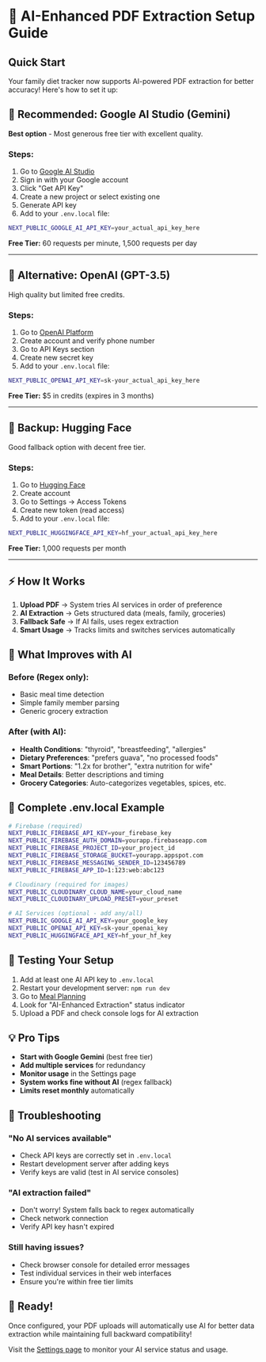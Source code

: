 # 🤖 AI-Enhanced PDF Extraction Setup Guide

## Quick Start

Your family diet tracker now supports AI-powered PDF extraction for better accuracy! Here's how to set it up:

## 🌟 Recommended: Google AI Studio (Gemini)

**Best option** - Most generous free tier with excellent quality.

### Steps:
1. Go to [Google AI Studio](https://aistudio.google.com/)
2. Sign in with your Google account
3. Click "Get API Key" 
4. Create a new project or select existing one
5. Generate API key
6. Add to your `.env.local` file:
```bash
NEXT_PUBLIC_GOOGLE_AI_API_KEY=your_actual_api_key_here
```

**Free Tier:** 60 requests per minute, 1,500 requests per day

---

## 🤖 Alternative: OpenAI (GPT-3.5)

High quality but limited free credits.

### Steps:
1. Go to [OpenAI Platform](https://platform.openai.com/)
2. Create account and verify phone number
3. Go to API Keys section
4. Create new secret key
5. Add to your `.env.local` file:
```bash
NEXT_PUBLIC_OPENAI_API_KEY=sk-your_actual_api_key_here
```

**Free Tier:** $5 in credits (expires in 3 months)

---

## 🤗 Backup: Hugging Face

Good fallback option with decent free tier.

### Steps:
1. Go to [Hugging Face](https://huggingface.co/)
2. Create account
3. Go to Settings → Access Tokens
4. Create new token (read access)
5. Add to your `.env.local` file:
```bash
NEXT_PUBLIC_HUGGINGFACE_API_KEY=hf_your_actual_api_key_here
```

**Free Tier:** 1,000 requests per month

---

## ⚡ How It Works

1. **Upload PDF** → System tries AI services in order of preference
2. **AI Extraction** → Gets structured data (meals, family, groceries)
3. **Fallback Safe** → If AI fails, uses regex extraction
4. **Smart Usage** → Tracks limits and switches services automatically

## 🎯 What Improves with AI

### Before (Regex only):
- Basic meal time detection
- Simple family member parsing
- Generic grocery extraction

### After (with AI):
- **Health Conditions**: "thyroid", "breastfeeding", "allergies"
- **Dietary Preferences**: "prefers guava", "no processed foods"
- **Smart Portions**: "1.2x for brother", "extra nutrition for wife"
- **Meal Details**: Better descriptions and timing
- **Grocery Categories**: Auto-categorizes vegetables, spices, etc.

## 📁 Complete .env.local Example

```bash
# Firebase (required)
NEXT_PUBLIC_FIREBASE_API_KEY=your_firebase_key
NEXT_PUBLIC_FIREBASE_AUTH_DOMAIN=yourapp.firebaseapp.com
NEXT_PUBLIC_FIREBASE_PROJECT_ID=your_project_id
NEXT_PUBLIC_FIREBASE_STORAGE_BUCKET=yourapp.appspot.com
NEXT_PUBLIC_FIREBASE_MESSAGING_SENDER_ID=123456789
NEXT_PUBLIC_FIREBASE_APP_ID=1:123:web:abc123

# Cloudinary (required for images)
NEXT_PUBLIC_CLOUDINARY_CLOUD_NAME=your_cloud_name
NEXT_PUBLIC_CLOUDINARY_UPLOAD_PRESET=your_preset

# AI Services (optional - add any/all)
NEXT_PUBLIC_GOOGLE_AI_API_KEY=your_google_key
NEXT_PUBLIC_OPENAI_API_KEY=sk-your_openai_key
NEXT_PUBLIC_HUGGINGFACE_API_KEY=hf_your_hf_key
```

## 🚀 Testing Your Setup

1. Add at least one AI API key to `.env.local`
2. Restart your development server: `npm run dev`
3. Go to [Meal Planning](http://localhost:3000/hometracker/diet/meal-planning)
4. Look for "AI-Enhanced Extraction" status indicator
5. Upload a PDF and check console logs for AI extraction

## 💡 Pro Tips

- **Start with Google Gemini** (best free tier)
- **Add multiple services** for redundancy  
- **Monitor usage** in the Settings page
- **System works fine without AI** (regex fallback)
- **Limits reset monthly** automatically

## 🔧 Troubleshooting

### "No AI services available"
- Check API keys are correctly set in `.env.local`
- Restart development server after adding keys
- Verify keys are valid (test in AI service consoles)

### "AI extraction failed"
- Don't worry! System falls back to regex automatically
- Check network connection
- Verify API key hasn't expired

### Still having issues?
- Check browser console for detailed error messages
- Test individual services in their web interfaces
- Ensure you're within free tier limits

## 🎉 Ready!

Once configured, your PDF uploads will automatically use AI for better data extraction while maintaining full backward compatibility!

Visit the [Settings page](/settings) to monitor your AI service status and usage.